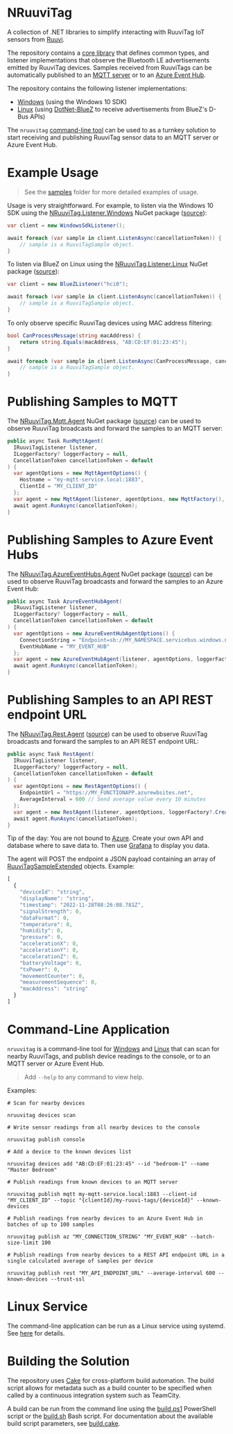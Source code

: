 # NRuuviTag

A collection of .NET libraries to simplify interacting with RuuviTag IoT sensors from [Ruuvi](https://www.ruuvi.com/).

The repository contains a [core library](/src/NRuuviTag.Core) that defines common types, and listener implementations that observe the Bluetooth LE advertisements emitted by RuuviTag devices. Samples received from RuuviTags can be automatically published to an [MQTT server](#publishing-samples-to-mqtt) or to an [Azure Event Hub](#publishing-samples-to-azure-event-hubs).

The repository contains the following listener implementations:

- [Windows](/src/NRuuviTag.Listener.Windows) (using the Windows 10 SDK)
- [Linux](/src/NRuuviTag.Listener.Linux) (using [DotNet-BlueZ](https://github.com/hashtagchris/DotNet-BlueZ) to receive advertisements from BlueZ's D-Bus APIs)

The `nruuvitag` [command-line tool](#command-line-application) can be used to as a turnkey solution to start receiving and publishing RuuviTag sensor data to an MQTT server or Azure Event Hub.


# Example Usage

> See the [samples](/samples) folder for more detailed examples of usage.

Usage is very straightforward. For example, to listen via the Windows 10 SDK using the [NRuuviTag.Listener.Windows](https://www.nuget.org/packages/NRuuviTag.Listener.Windows) NuGet package ([source](/src/NRuuviTag.Listener.Windows)):

```csharp
var client = new WindowsSdkListener();

await foreach (var sample in client.ListenAsync(cancellationToken)) {
    // sample is a RuuviTagSample object.
}
```

To listen via BlueZ on Linux using the [NRuuviTag.Listener.Linux](https://www.nuget.org/packages/NRuuviTag.Listener.Linux) NuGet package ([source](/src/NRuuviTag.Listener.Linux)):

```csharp
var client = new BlueZListener("hci0");

await foreach (var sample in client.ListenAsync(cancellationToken)) {
    // sample is a RuuviTagSample object.
}
```

To only observe specific RuuviTag devices using MAC address filtering:

```csharp
bool CanProcessMessage(string macAddress) {
    return string.Equals(macAddress, "AB:CD:EF:01:23:45");
}

await foreach (var sample in client.ListenAsync(CanProcessMessage, cancellationToken)) {
    // sample is a RuuviTagSample object.
}
```


# Publishing Samples to MQTT

The [NRuuviTag.Mqtt.Agent](https://www.nuget.org/packages/NRuuviTag.Mqtt.Agent) NuGet package ([source](/src/NRuuviTag.Mqtt.Agent)) can be used to observe RuuviTag broadcasts and forward the samples to an MQTT server:

```csharp
public async Task RunMqttAgent(
  IRuuviTagListener listener,
  ILoggerFactory? loggerFactory = null,
  CancellationToken cancellationToken = default
) {
  var agentOptions = new MqttAgentOptions() {
    Hostname = "my-mqtt-service.local:1883",
    ClientId = "MY_CLIENT_ID"
  };
  var agent = new MqttAgent(listener, agentOptions, new MqttFactory(), loggerFactory?.CreateLogger<MqttAgent>());
  await agent.RunAsync(cancellationToken);
}
```


# Publishing Samples to Azure Event Hubs

The [NRuuviTag.AzureEventHubs.Agent](https://www.nuget.org/packages/NRuuviTag.AzureEventHubs.Agent) NuGet package ([source](/src/NRuuviTag.AzureEventHubs.Agent)) can be used to observe RuuviTag broadcasts and forward the samples to an Azure Event Hub:

```csharp
public async Task AzureEventHubAgent(
  IRuuviTagListener listener,
  ILoggerFactory? loggerFactory = null,
  CancellationToken cancellationToken = default
) {
  var agentOptions = new AzureEventHubAgentOptions() {
    ConnectionString = "Endpoint=sb://MY_NAMESPACE.servicebus.windows.net/;SharedAccessKeyName=MY_KEY_NAME;SharedAccessKey=MY_KEY",
    EventHubName = "MY_EVENT_HUB"
  };
  var agent = new AzureEventHubAgent(listener, agentOptions, loggerFactory?.CreateLogger<AzureEventHubAgent>());
  await agent.RunAsync(cancellationToken);
}
```


# Publishing Samples to an API REST endpoint URL

The [NRuuviTag.Rest.Agent](https://www.nuget.org/packages/NRuuviTag.Rest.Agent) ([source](/src/NRuuviTag.Rest.Agent)) can be used to observe RuuviTag broadcasts and forward the samples to an API REST endpoint URL:

```csharp
public async Task RestAgent(
  IRuuviTagListener listener,
  ILoggerFactory? loggerFactory = null,
  CancellationToken cancellationToken = default
) {
  var agentOptions = new RestAgentOptions() {
    EndpointUrl = "https://MY_FUNCTIONAPP.azurewbsites.net",
    AverageInterval = 600 // Send average value every 10 minutes
  };
  var agent = new RestAgent(listener, agentOptions, loggerFactory?.CreateLogger<RestAgent>());
  await agent.RunAsync(cancellationToken);
}
```

Tip of the day: You are not bound to [Azure](https://azure.microsoft.com/). Create your own API and database where to save data to. Then use [Grafana](https://grafana.com/) to display you data.

The agent will POST the endpoint a JSON payload containing an array of [RuuviTagSampleExtended](/src/NRuuviTag.Core/RuuviTagSampleExtended.cs) objects. Example:
```js
[
  {
    "deviceId": "string",
    "displayName": "string",
    "timestamp": "2022-11-28T08:26:08.781Z",
    "signalStrength": 0,
    "dataFormat": 0,
    "temperature": 0,
    "humidity": 0,
    "pressure": 0,
    "accelerationX": 0,
    "accelerationY": 0,
    "accelerationZ": 0,
    "batteryVoltage": 0,
    "txPower": 0,
    "movementCounter": 0,
    "measurementSequence": 0,
    "macAddress": "string"
  }
]
```


# Command-Line Application

`nruuvitag` is a command-line tool for [Windows](/src/NRuuviTag.Cli.Windows) and [Linux](/src/NRuuviTag.Cli.Linux) that can scan for nearby RuuviTags, and publish device readings to the console, or to an MQTT server or Azure Event Hub.

> Add `--help` to any command to view help.

Examples:

```
# Scan for nearby devices

nruuvitag devices scan
```

```
# Write sensor readings from all nearby devices to the console

nruuvitag publish console
```

```
# Add a device to the known devices list

nruuvitag devices add "AB:CD:EF:01:23:45" --id "bedroom-1" --name "Master Bedroom"
```

```
# Publish readings from known devices to an MQTT server

nruuvitag publish mqtt my-mqtt-service.local:1883 --client-id "MY_CLIENT_ID" --topic "{clientId}/my-ruuvi-tags/{deviceId}" --known-devices
```

```
# Publish readings from nearby devices to an Azure Event Hub in batches of up to 100 samples

nruuvitag publish az "MY_CONNECTION_STRING" "MY_EVENT_HUB" --batch-size-limit 100
```

```
# Publish readings from nearby devices to a REST API endpoint URL in a single calculated average of samples per device

nruuvitag publish rest "MY_API_ENDPOINT_URL" --average-interval 600 --known-devices --trust-ssl
```


# Linux Service

The command-line application can be run as a Linux service using systemd. See [here](/docs/LinuxSystemdService.md) for details.


# Building the Solution

The repository uses [Cake](https://cakebuild.net/) for cross-platform build automation. The build script allows for metadata such as a build counter to be specified when called by a continuous integration system such as TeamCity.

A build can be run from the command line using the [build.ps1](/build.ps1) PowerShell script or the [build.sh](/build.sh) Bash script. For documentation about the available build script parameters, see [build.cake](/build.cake).

